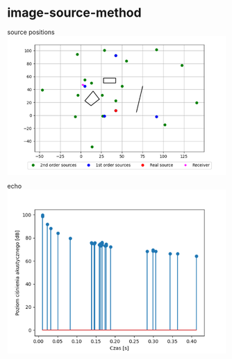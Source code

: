 # image-source-method

source positions
![source positions](https://github.com/pyotrr/image-source-method/blob/master/updated-plot.png?raw=true)

echo
![echogram](https://github.com/pyotrr/image-source-method/blob/master/new_alpha_echogram.png?raw=true)

